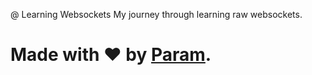 @ Learning Websockets
My journey through learning raw websockets.

# Made with ❤️ by [Param](https://www.paramsid.com).